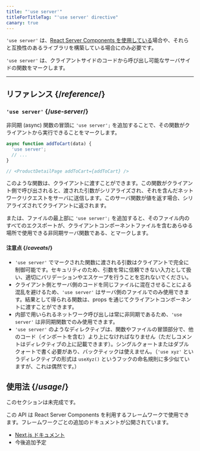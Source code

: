 ```yaml
---
title: "'use server'"
titleForTitleTag: "'use server' directive"
canary: true
---
```


<Canary>

`'use server'` は、[React Server Components を使用している](/learn/start-a-new-react-project#bleeding-edge-react-frameworks)場合や、それらと互換性のあるライブラリを構築している場合にのみ必要です。

</Canary>


<Intro>

`'use server'` は、クライアントサイドのコードから呼び出し可能なサーバサイドの関数をマークします。

</Intro>

<InlineToc />

---

## リファレンス {/*reference*/}

### `'use server'` {/*use-server*/}

非同期 (async) 関数の冒頭に `'use server';` を追加することで、その関数がクライアントから実行できることをマークします。

```js
async function addToCart(data) {
  'use server';
  // ...
}

// <ProductDetailPage addToCart={addToCart} />
```

このような関数は、クライアントに渡すことができます。この関数がクライアント側で呼び出されると、渡された引数がシリアライズされ、それを含んだネットワークリクエストをサーバに送信します。このサーバ関数が値を返す場合、シリアライズされてクライアントに返されます。

または、ファイルの最上部に `'use server';` を追加すると、そのファイル内のすべてのエクスポートが、クライアントコンポーネントファイルを含むあらゆる場所で使用できる非同期サーバ関数である、とマークします。

#### 注意点 {/*caveats*/}

* `'use server'` でマークされた関数に渡される引数はクライアントで完全に制御可能です。セキュリティのため、引数を常に信頼できない入力として扱い、適切にバリデーションやエスケープを行うことを忘れないでください。
* クライアント側とサーバ側のコードを同じファイルに混在させることによる混乱を避けるため、`'use server'` はサーバ側のファイルでのみ使用できます。結果として得られる関数は、props を通じてクライアントコンポーネントに渡すことができます。
* 内部で用いられるネットワーク呼び出しは常に非同期であるため、`'use server'` は非同期関数でのみ使用できます。
* `'use server'` のようなディレクティブは、関数やファイルの冒頭部分で、他のコード（インポートを含む）より上になければなりません（ただしコメントはディレクティブの上に記載できます）。シングルクォートまたはダブルクォートで書く必要があり、バックティックは使えません。（`'use xyz'` というディレクティブの形式は `useXyz()` というフックの命名規則に多少似ていますが、これは偶然です。）

## 使用法 {/*usage*/}

<Wip>
このセクションは未完成です。

この API は React Server Components を利用するフレームワークで使用できます。フレームワークごとの追加のドキュメントが公開されています。
* [Next.js ドキュメント](https://nextjs.org/docs/getting-started/react-essentials)
* 今後追加予定
</Wip>